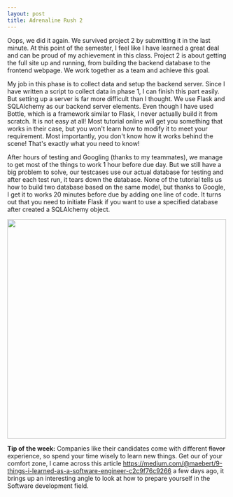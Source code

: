 ```yaml
---
layout: post
title: Adrenaline Rush 2
---
```

Oops, we did it again. We survived project 2 by submitting it in the last minute. At this point of the semester, I feel like I have learned a great deal and can be proud of my achievement in this class. Project 2 is about getting the full site up and running, from building the backend database to the frontend webpage. We work together as a team and achieve this goal.

My job in this phase is to collect data and setup the backend server. Since I have written a script to collect data in phase 1, I can finish this part easily. But setting up a server is far more difficult than I thought. We use Flask and SQLAlchemy as our backend server elements. Even though I have used Bottle, which is a framework similar to Flask, I never actually build it from scratch. It is not easy at all! Most tutorial online will get you something that works in their case, but you won't learn how to modify it to meet your requirement. Most importantly, you don't know how it works behind the scene! That's exactly what you need to know!

After hours of testing and Googling (thanks to my teammates), we manage to get most of the things to work 1 hour before due day. But we still have a big problem to solve, our testcases use our actual database for testing and after each test run, it tears down the database. None of the tutorial tells us how to build two database based on the same model, but thanks to Google, I get it to works 20 minutes before due by adding one line of code. It turns out that you need to initiate Flask if you want to use a specified database after created a SQLAlchemy object.

<img src="http://rlv.zcache.com/table_flip_flipping_rage_face_meme_poster-r178e62e5ca3545aea21aab9c814d5d41_in7y0_8byvr_1024.jpg" width="500">

**Tip of the week:**
Companies like their candidates come with different ~~flavor~~ experience, so spend your time wisely to learn new things. Get our of your comfort zone, I came across this article https://medium.com/@maebert/9-things-i-learned-as-a-software-engineer-c2c9f76c9266 a few days ago, it brings up an interesting angle to look at how to prepare yourself in the Software development field.
